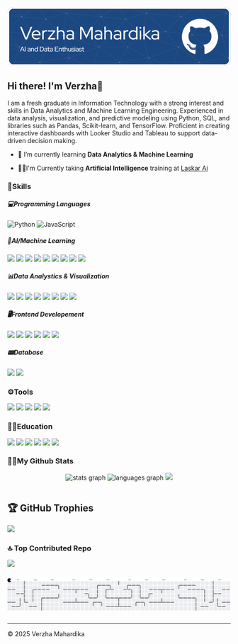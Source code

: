 ![Verzha Mahardika](github-header-image-new.png)
## Hi there! I'm Verzha👋
I am a fresh graduate in Information Technology with a strong interest and skills in Data Analytics and Machine Learning Engineering. Experienced in data analysis, visualization, and predictive modeling using Python, SQL, and libraries such as Pandas, Scikit-learn, and TensorFlow. Proficient in creating interactive dashboards with Looker Studio and Tableau to support data-driven decision making.

- 🌱 I’m currently learning **Data Analytics & Machine Learning**

- 👨‍💻I'm Currently taking **Artificial Intelligence** training at [Laskar Ai](https://laskarai.id/)


### 🚀Skills

##### 💻Programming Languages
![Python](https://img.shields.io/badge/python-3670A0?style=for-the-badge&logo=python&logoColor=ffdd54) ![JavaScript](https://img.shields.io/badge/javascript-%23323330.svg?style=for-the-badge&logo=javascript&logoColor=%23F7DF1E)


    

##### 🤖AI/Machine Learning
<img src="https://img.shields.io/badge/Numpy-777BB4?style=for-the-badge&logo=numpy&logoColor=white" /> <img src="https://img.shields.io/badge/Pandas-2C2D72?style=for-the-badge&logo=pandas&logoColor=white" />
<img src="https://img.shields.io/badge/scikit_learn-F7931E?style=for-the-badge&logo=scikit-learn&logoColor=white" />
<img src="https://img.shields.io/badge/TensorFlow-FF6F00?style=for-the-badge&logo=TensorFlow&logoColor=white" />
<img src="https://img.shields.io/badge/Keras-D00000?style=for-the-badge&logo=Keras&logoColor=white" />
<img src="https://img.shields.io/badge/OpenCV-27338e?style=for-the-badge&logo=OpenCV&logoColor=white" />
<img src="https://img.shields.io/badge/PyTorch-EE4C2C?style=for-the-badge&logo=pytorch&logoColor=white" />
<img src="https://img.shields.io/badge/Streamlit-FF4B4B?style=for-the-badge&logo=Streamlit&logoColor=white" />
<img src="https://img.shields.io/badge/HuggingFace-FCC624?style=for-the-badge&logo=huggingface&logoColor=black"/>

##### 📊Data Analystics & Visualization
<img src="https://img.shields.io/badge/Matplotlib-1572B6?style=for-the-badge&logo=Power%20BI&logoColor=white " /> <img src="https://img.shields.io/badge/seaborn-316192?style=for-the-badge&logo=Power%20BI&logoColor=white " />
<img src="https://img.shields.io/badge/Plotly-239120?style=for-the-badge&logo=plotly&logoColor=white" />
<img src="https://img.shields.io/badge/Looker Studio-4285F4?style=for-the-badge&logo=google&logoColor=white"/>
<img src="https://img.shields.io/badge/PowerBI-F2C811?style=for-the-badge&logo=Power%20BI&logoColor=white " /> <img src="https://img.shields.io/badge/Tableau-E97627?style=for-the-badge&logo=Tableau&logoColor=white" />
<img src="https://img.shields.io/badge/Google%20Sheets-34A853?style=for-the-badge&logo=google-sheets&logoColor=white" />
<img src="https://img.shields.io/badge/Microsoft_Excel-217346?style=for-the-badge&logo=microsoft-excel&logoColor=white" />



##### 🖥️Frontend Developement

<img src="https://img.shields.io/badge/HTML5-E34F26?style=for-the-badge&logo=html5&logoColor=white" /> <img src="https://img.shields.io/badge/CSS3-1572B6?style=for-the-badge&logo=css3&logoColor=white" />
<img src="https://img.shields.io/badge/Bootstrap-563D7C?style=for-the-badge&logo=bootstrap&logoColor=white" />
<img src="https://img.shields.io/badge/Tailwind_CSS-38B2AC?style=for-the-badge&logo=tailwind-css&logoColor=white" />
<img src="https://img.shields.io/badge/React-20232A?style=for-the-badge&logo=react&logoColor=61DAFB" />
<img src="https://img.shields.io/badge/Vite-B73BFE?style=for-the-badge&logo=vite&logoColor=FFD62E" />

##### 📟Database

<img src="https://img.shields.io/badge/MySQL-005C84?style=for-the-badge&logo=mysql&logoColor=white" /> <img src="https://img.shields.io/badge/PostgreSQL-316192?style=for-the-badge&logo=postgresql&logoColor=white" />

### ⚙️Tools

<img src="https://img.shields.io/badge/Visual_Studio_Code-0078D4?style=for-the-badge&logo=visual%20studio%20code&logoColor=white" /> <img src="https://img.shields.io/badge/Jupyter-F37626.svg?&style=for-the-badge&logo=Jupyter&logoColor=white" />
<img src="https://img.shields.io/badge/conda-342B029.svg?&style=for-the-badge&logo=anaconda&logoColor=white" />
<img src="https://img.shields.io/badge/Colab-F9AB00?style=for-the-badge&logo=googlecolab&color=525252" />
<img src="https://img.shields.io/badge/GitHub-100000?style=for-the-badge&logo=github&logoColor=white" />

### 👨‍💻Education

<img src="https://img.shields.io/badge/Udemy-EC5252?style=for-the-badge&logo=Udemy&logoColor=white" /> <img src="https://img.shields.io/badge/W3Schools-04AA6D?style=for-the-badge&logo=W3Schools&logoColor=white" />
<img src="https://img.shields.io/badge/Microsoft%20Academic-2D9FD9?style=for-the-badge&logo=Microsoft%20Academic&logoColor=white" />
<img src="https://img.shields.io/badge/Laskar Ai-D00000?style=for-the-badge&logo=Tableau&logoColor=white" />
<img src="https://img.shields.io/badge/DIcoding-005C84?style=for-the-badge&logo=Tableau&logoColor=white" />
<img src="https://img.shields.io/badge/Duolingo-58CC02?style=for-the-badge&logo=Duolingo&logoColor=white" />


### 👨🏻My Github Stats

<div align="center">
  <img src="https://github-readme-stats.vercel.app/api?username=verzhamahardika&hide_title=false&hide_rank=false&show_icons=true&include_all_commits=true&count_private=true&disable_animations=false&theme=dracula&locale=en&hide_border=false" height="150" alt="stats graph"  />
  <img src="https://github-readme-stats.vercel.app/api/top-langs?username=verzhamahardika&locale=en&hide_title=false&layout=compact&card_width=320&langs_count=5&theme=dracula&hide_border=false" height="150" alt="languages graph"  />
    <img src="https://nirzak-streak-stats.vercel.app/?user=verzhamahardika&theme=dracula&hide_border=false"  />
</div> <br/>

## 🏆 GitHub Trophies
![](https://github-profile-trophy.vercel.app/?username=verzhamahardika&theme=radical&no-frame=false&no-bg=true&margin-w=4)

### 🔝 Top Contributed Repo
![](https://github-contributor-stats.vercel.app/api?username=verzhamahardika&limit=5&theme=dark&combine_all_yearly_contributions=true)




###

<picture>
  <source media="(prefers-color-scheme: dark)" srcset="https://raw.githubusercontent.com/verzhamahardika/verzhamahardika/output/pacman-contribution-graph-dark.svg">
  <source media="(prefers-color-scheme: light)" srcset="https://raw.githubusercontent.com/verzhamahardika/verzhamahardika/output/pacman-contribution-graph.svg">
  <img alt="pacman contribution graph" src="https://raw.githubusercontent.com/verzhamahardika/verzhamahardika/output/pacman-contribution-graph.svg">
</picture>

###

---
<p>&#169; 2025 Verzha Mahardika</p>
